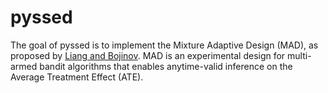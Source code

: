 # pyssed

The goal of pyssed is to implement the Mixture Adaptive Design (MAD), as
proposed by [Liang and Bojinov](https://arxiv.org/abs/2311.05794).
MAD is an experimental design for multi-armed bandit algorithms that
enables anytime-valid inference on the Average Treatment Effect (ATE).